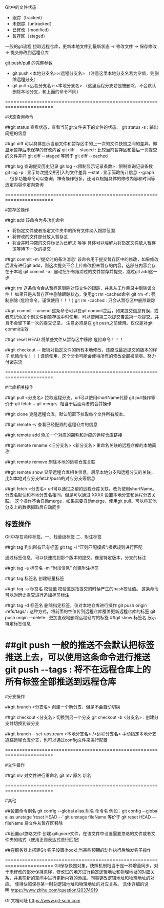 Git中的文件状态
- 跟踪（tracked）
- 未跟踪（untracked）
- 已修改（modified）
- 暂存区（staged）

一般的git流程
拉取远程仓库，更新本地文件到最新状态 -> 修改文件 -> 保存修改 -> 提交修改到远程仓库

git push/pull 的完整参数
- git push <shortName> <本地分支名>:<远程分支名> （注意这里本地分支名若为空值，则删除远程分支）
- git pull <shortName> <远程分支名>:<本地分支名> （这里远程分支若是被删除，不会默认删除本地分支，和上面的命令不同）

=======================================================================

#状态查询命令

##git status
查看状态，查看当前git文件夹下的文件的状态。
git status -s : 输出简短的信息


##git diff
可以具体显示当前文件和暂存区中的上一次的文件快照之间的差异。即显示暂存后未保存的修改内容
git diff --staged : 比较当前暂存区和最后一次提交的文件差异
git diff --staged 等同于 git diff --cached


##git log
查询提交历史记录
git log -<限制显示记录条数> : 限制查询记录条数
git log -p : 显示每次提交所引入的文件差异
        --stat : 显示简略统计信息 
        --graph
        ...
很多功能命令可以查询，神奇操作很多。还可以根据具体的修改内容和时间等选定内容作定向查询

=======================================================================

#暂存区操作

##git add <fileNames>
该命令为多功能命令
- 将指定文件或者指定文件夹中的所有文件纳入跟踪范围
- 将修改的文件部分放入暂存区
- 将合并时冲突的文件标记为已解决
等等
具体可以理解为将指定文件放入暂存区等待下一次的提交

##git commit -m ‘提交时的备注消息’
该命令用于提交暂存区中的修改，如果修改后没有进行git add，则这次提交不会上传修改但未暂存的内容，这部分内容会存在于本地
git commit -a : 自动把所有跟踪过的文件暂存并提交，跳过git add这一步

##git rm
这条命令会从暂存区删除对该文件的跟踪，并且从工作目录中删除该文件！
如果只是从暂存区中删除跟踪状态，使用git rm -cached命令
git rm -f <fileName> : 强制删除 (危险命令，谨慎使用！！！)
git rm -cached <fileName> : 只会从暂存区中删除跟踪

##git commit --amend
这条命令可以在git commit之后，如果提交信息有误，或者忘记添加个别文件到暂存区中时使用，可以使用第二次提交覆盖第一次提交。并且不会留下第一次的提交记录。
注意必须是在 git push之前使用。仅仅是对git commit生效

##git reset HEAD <file>
将某些文件从暂存区中移除
危险命令！！！

##git checkout -- <file>
撤销对指定文件的所有本地修改，还原成最近提交的版本的样子
危险命令！！！谨慎使用，这个命令可能会使得所有的修改全部被清零。努力付诸东流

=======================================================================

#仓库相关操作

##git pull <url> <分支名>
拉取远程分支。url可以使用shortName代替
git pull操作等价于 git fetch + git merge，相当于后面两者的合并操作

##git clone <url>
克隆远程仓库。默认配置下拉取每个文件所有版本。

##git remote -v
查看已经配置的远程仓库的信息

##git remote add <shortName> <url>
添加一个对应的简称和对应的远程仓库链接

##git remote rename <旧分支名> <新分支名>
重命名关联的远程仓库的本地简称

##git remote remove <shortName>
删除本地的远程仓库关联

##git remote show <shortName>
显示远程仓库相关信息，展示本地分支和远程分支的关联。比如本地对应分支fetch/push的对应分支等信息

##git fetch <url> <分支名>
url可以通过之前的远程仓库关联，改为使用shortName。
分支名默认和本地分支名相同，但是可以通过 XXXX 设置本地分支和远程分支关联。
这个操作不会自动merge，如果需要自动merge，使用git pull。可以将其他分支上的数据抓取后自动同步

## 标签操作
Git中存在两种标签。一、轻量级标签  二、附注标签

##git tag
列出所有已有标签
git tag -l “正则匹配模板”:根据规则进行匹配

通过标签信息，可以快速找到那个版本的提交。像是特定版本，分支的标注

##git tag -a 标签名 -m “附加信息”
创建附注标签

##git tag 标签名
创建轻量标签

##git tag -a 标签名 校验值
校验值是指提交的时候产生的hash校验值。
这条命令可以对历史提交进行追加标签标注

##git tag -d 标签名
删除指定标签，仅对本地仓库进行操作
git push origin :refs/tags/<tagname> : 这种方式，将前面的空值传到远程仓库覆盖更新远程仓库的标签
git push origin --delete <tagname>   : 更加直观地删除远程仓库的标签
##git show 标签名
展示特定标签信息

##git push <shortName> <tagName>
一般的推送不会默认把标签推送上去，可以使用这条命令进行推送
git push <shortName> --tags : 将不在远程仓库上的所有标签全部推送到远程仓库
=======================================================================

#分支操作

##git branch <分支名>
创建一个新分支，但是不会自动切换

##git checkout <分支名>
切换到另一个分支
git checkout -b <分支名> : 创建分支并切换到该分支

##git branch --set-upstream <本地分支名> <shortName>/<远程分支名>
手动指定本地分支追踪远程仓库分支，也可以通过config文件来进行配置

=======================================================================

#文件操作

##git mv
对文件进行重命名
git mv 原名 新名

=======================================================================


#其他

##设置命令别名
git config --global alias.别名 命令名
例如：git config --global alias.unstage ‘reset HEAD --’
git unstage fileName
等价于
git reset HEAD -- fileName
将文件从暂存区移除


##设置git忽略文件 
创建.gitignore文件，在该文件中设置需要忽略的文件或者文件夹的格式（使用正则表达式进行匹配）

##在服务器上搭建Git
钩子设置(hook):当某些预期的动作执行后触发钩子操作


=======================================================================
Git保存快照对象，快照机制相当于是一种增量同步，对于未修改的部分保持原样，修改过的地方进行锁定逻辑地址和物理地址的对应关系，并且在新的空间中进行更新内容的添加。同事更改逻辑地址和物理地址的对应。
使得快照保存某一时刻逻辑地址和物理地址的对应关系。
具体详细的说明:https://www.zhihu.com/question/20374919

Git文档网址
https://www.git-scm.com